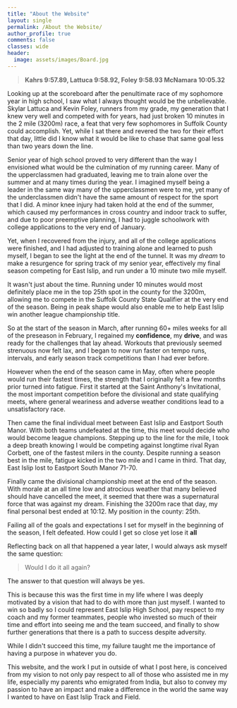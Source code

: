 ```yaml
---
title: "About the Website"
layout: single
permalink: /About the Website/
author_profile: true
comments: false
classes: wide
header:
  image: assets/images/Board.jpg
---
```


<p><blockquote><b>Kahrs 9:57.89, Lattuca 9:58.92, Foley 9:58.93 McNamara 10:05.32</b></blockquote></p>

<p>Looking up at the scoreboard after the penultimate race of my sophomore year in high school, I saw what I always thought would be the unbelievable. Skylar Lattuca and Kevin Foley, runners from my grade, my generation that I knew very well and competed with for years, had just broken 10 minutes in the 2 mile (3200m) race, a feat that very few sophomores in Suffolk County could accomplish. Yet, while I sat there and revered the two for their effort that day, little did I know what it would be like to chase that same goal less than two years down the line.</p>

<p>Senior year of high school proved to very different than the way I envisioned what would be the culmination of my running career. Many of the upperclassmen had graduated, leaving me to train alone over the summer and at many times during the year. I imagined myself being a leader in the same way many of the upperclassmen were to me, yet many of the underclassmen didn't have the same amount of respect for the sport that I did. A minor knee injury had taken hold at the end of the summer, which caused my performances in cross country and indoor track to suffer, and due to poor preemptive planning, I had to juggle schoolwork with college applications to the very end of January.</p>

<p>Yet, when I recovered from the injury, and all of the college applications were finished, and I had adjusted to training alone and learned to push myself, I began to see the light at the end of the tunnel. It was my <em>dream</em> to make a resurgence for spring track of my senior year, effectively my final season competing for East Islip, and run under a 10 minute two mile myself.</p>

<p>It wasn't just about the time. Running under 10 minutes would most definitely place me in the top 25th spot in the county for the 3200m, allowing me to compete in the Suffolk County State Qualifier at the very end of the season. Being in peak shape would also enable me to help East Islip win another league championship title.</p>

<p>So at the start of the season in March, after running 60+ miles weeks for all of the preseason in February, I regained my <b>confidence</b>, my <b>drive</b>, and was ready for the challenges that lay ahead. Workouts that previously seemed strenuous now felt lax, and I began to now run faster on tempo runs, intervals, and early season track competitions than I had ever before.</p>

<p>However when the end of the season came in May, often where people would run their fastest times, the strength that I originally felt a few months prior turned into fatigue. First it started at the Saint Anthony's Invitational, the most important competition before the divisional and state qualifying meets, where general weariness and adverse weather conditions lead to a unsatisfactory race.

<p>Then came the final individual meet between East Islip and Eastport South Manor. With both teams undefeated at the time, this meet would decide who would become league champions. Stepping up to the line for the mile, I took a deep breath knowing I would be competing against longtime rival Ryan Corbett, one of the fastest milers in the county. Despite running a season best in the mile, fatigue kicked in the two mile and I came in third. That day, East Islip lost to Eastport South Manor 71-70.</p>

<p>Finally came the divisional championship meet at the end of the season. With morale at an all time low and atrocious weather that many believed should have cancelled the meet, it seemed that there was a supernatural force that was against my dream. Finishing the 3200m race that day, my final personal best ended at 10:12. My position in the county: 25th.</p>

<p>Failing all of the goals and expectations I set for myself in the beginning of the season, I felt defeated. How could I get so close yet lose it <strong>all</strong></p>

<p>Reflecting back on all that happened a year later, I would always ask myself the same question:</p>

<p><blockquote>Would I do it all again?</blockquote></p>

<p>The answer to that question will always be yes.</p>

<p>This is because this was the first time in my life where I was deeply motivated by a vision that had to do with more than just myself. I wanted to win so badly so I could represent East Islip High School, pay respect to my coach and my former teammates, people who invested so much of their time and effort into seeing me and the team succeed, and finally to show further generations that there is a path to success despite adversity.</p>

<p>While I didn't succeed this time, my failure taught me the importance of having a purpose in whatever you do.</p>

<p>This website, and the work I put in outside of what I post here, is conceived from my vision to not only pay respect to all of those who assisted me in my life, especially my parents who emigrated from India, but also to convey my passion to have an impact and make a difference in the world the same way I wanted to have on East Islip Track and Field.</p>

<!--<p>The same way I wanted to have an impact on East Islip Track, this website, and the work I put in outside of what I post here, is conceived of not only my desire pay respect to all of those who invested their time with me, especially my parents who emigrated from India, but also to convey my vision to have an impact and make a difference in the world.</p>-->
<!--
<p>This website, and the work I put in outside of what I post here, is conceived from my vision to have an impact and make a difference in the world the same way I wanted to have on East Islip, and to pay respect to all of those who invested to much into me.
-->


<!--
<p>Even though I failed in achieving my dream in high school, I know
-->
